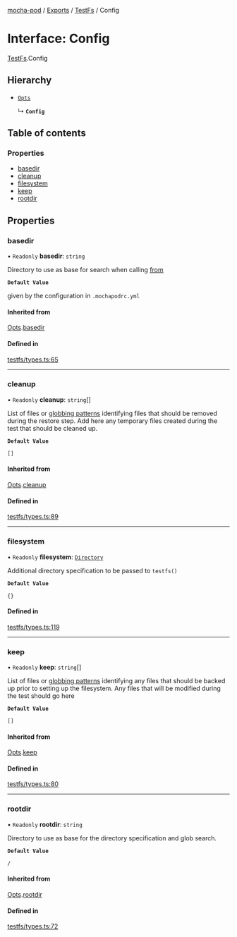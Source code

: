 [mocha-pod](../README.md) / [Exports](../modules.md) / [TestFs](../modules/TestFs.md) / Config

# Interface: Config

[TestFs](../modules/TestFs.md).Config

## Hierarchy

- [`Opts`](TestFs.Opts.md)

  ↳ **`Config`**

## Table of contents

### Properties

- [basedir](TestFs.Config.md#basedir)
- [cleanup](TestFs.Config.md#cleanup)
- [filesystem](TestFs.Config.md#filesystem)
- [keep](TestFs.Config.md#keep)
- [rootdir](TestFs.Config.md#rootdir)

## Properties

### <a id="basedir" name="basedir"></a> basedir

• `Readonly` **basedir**: `string`

Directory to use as base for search when calling [from](TestFs.TestFs.md#from)

**`Default Value`**

given by the configuration in `.mochapodrc.yml`

#### Inherited from

[Opts](TestFs.Opts.md).[basedir](TestFs.Opts.md#basedir)

#### Defined in

[testfs/types.ts:65](https://github.com/balena-io-modules/mocha-pod/blob/f3a69be/lib/testfs/types.ts#L65)

___

### <a id="cleanup" name="cleanup"></a> cleanup

• `Readonly` **cleanup**: `string`[]

List of files or [globbing patterns](https://github.com/mrmlnc/fast-glob#pattern-syntax)
identifying  files that should be removed during the restore step.
Add here any temporary files created during the test that should be cleaned up.

**`Default Value`**

`[]`

#### Inherited from

[Opts](TestFs.Opts.md).[cleanup](TestFs.Opts.md#cleanup)

#### Defined in

[testfs/types.ts:89](https://github.com/balena-io-modules/mocha-pod/blob/f3a69be/lib/testfs/types.ts#L89)

___

### <a id="filesystem" name="filesystem"></a> filesystem

• `Readonly` **filesystem**: [`Directory`](TestFs.Directory.md)

Additional directory specification to be passed to `testfs()`

**`Default Value`**

`{}`

#### Defined in

[testfs/types.ts:119](https://github.com/balena-io-modules/mocha-pod/blob/f3a69be/lib/testfs/types.ts#L119)

___

### <a id="keep" name="keep"></a> keep

• `Readonly` **keep**: `string`[]

List of files or [globbing patterns](https://github.com/mrmlnc/fast-glob#pattern-syntax)
identifying any files that should be backed up prior to setting up the
filesystem. Any files that will be modified during the test should go here

**`Default Value`**

`[]`

#### Inherited from

[Opts](TestFs.Opts.md).[keep](TestFs.Opts.md#keep)

#### Defined in

[testfs/types.ts:80](https://github.com/balena-io-modules/mocha-pod/blob/f3a69be/lib/testfs/types.ts#L80)

___

### <a id="rootdir" name="rootdir"></a> rootdir

• `Readonly` **rootdir**: `string`

Directory to use as base for the directory specification and glob search.

**`Default Value`**

`/`

#### Inherited from

[Opts](TestFs.Opts.md).[rootdir](TestFs.Opts.md#rootdir)

#### Defined in

[testfs/types.ts:72](https://github.com/balena-io-modules/mocha-pod/blob/f3a69be/lib/testfs/types.ts#L72)

